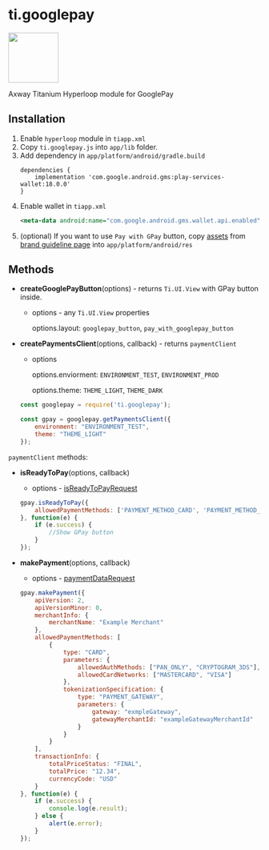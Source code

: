 # ti.googlepay

<img src="https://pay.google.com/about/static_kcs/images/logos/google-pay-logo.svg" width=100/>

Axway Titanium Hyperloop module for GooglePay

## Installation

1. Enable `hyperloop` module in `tiapp.xml`
2. Copy `ti.googlepay.js` into `app/lib` folder.
3. Add dependency in `app/platform/android/gradle.build`
    ```
    dependencies {
        implementation 'com.google.android.gms:play-services-wallet:18.0.0'
    }
    ```
4. Enable wallet in `tiapp.xml`
    ```xml
    <meta-data android:name="com.google.android.gms.wallet.api.enabled" android:value="true" />

    ```
5. (optional) If you want to use `Pay with GPay` button, copy [assets](https://developers.google.com/pay/api/download-assets/android/Google-Pay-Payment-Buttons.zip) from [brand guideline page](https://developers.google.com/pay/api/android/guides/brand-guidelines?hl=en) into `app/platform/android/res`


## Methods

- **createGooglePayButton**(options) - returns `Ti.UI.View` with GPay button inside.
    - options - any `Ti.UI.View` properties

        options.layout: `googlepay_button`, `pay_with_googlepay_button`

- **createPaymentsClient**(options, callback) - returns
`paymentClient`
    - options

        options.enviorment: `ENVIRONMENT_TEST`, `ENVIRONMENT_PROD`

        options.theme: `THEME_LIGHT`, `THEME_DARK`

    ```js
    const googlepay = require('ti.googlepay');

    const gpay = googlepay.getPaymentsClient({
        environment: "ENVIRONMENT_TEST",
        theme: "THEME_LIGHT"
    });
    ```

`paymentClient` methods:
- **isReadyToPay**(options, callback)

    - options - [isReadyToPayRequest](https://developers.google.com/pay/api/android/reference/request-objects?hl=ru#IsReadyToPayRequest)

    ```js
    gpay.isReadyToPay({
        allowedPaymentMethods: ['PAYMENT_METHOD_CARD', 'PAYMENT_METHOD_TOKENIZED_CARD']
    }, function(e) {
        if (e.success) {
            //Show GPay button
        }
    });
    ```

- **makePayment**(options, callback)
    
    - options - [paymentDataRequest](https://developers.google.com/pay/api/android/reference/request-objects?hl=ru#PaymentDataRequest)

    ```js
    gpay.makePayment({
        apiVersion: 2,
        apiVersionMinor: 0,
        merchantInfo: {
            merchantName: "Example Merchant"
        },
        allowedPaymentMethods: [
            {
                type: "CARD",
                parameters: {
                    allowedAuthMethods: ["PAN_ONLY", "CRYPTOGRAM_3DS"],
                    allowedCardNetworks: ["MASTERCARD", "VISA"]
                },
                tokenizationSpecification: {
                    type: "PAYMENT_GATEWAY",
                    parameters: {
                        gateway: "exmpleGateway",
                        gatewayMerchantId: "exampleGatewayMerchantId"
                    }
                }
            }
        ],
        transactionInfo: {
            totalPriceStatus: "FINAL",
            totalPrice: "12.34",
            currencyCode: "USD"
        }
    }, function(e) {
        if (e.success) {
            console.log(e.result);
        } else {
            alert(e.error);
        }
    });
    ```

